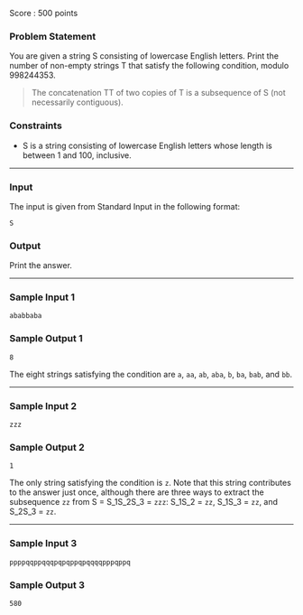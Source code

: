 Score : 500 points

### Problem Statement

You are given a string S consisting of lowercase English letters.
Print the number of non-empty strings T that satisfy the following condition, modulo 998244353.

> The concatenation TT of two copies of T is a subsequence of S (not necessarily contiguous).

### Constraints

* S is a string consisting of lowercase English letters whose length is between 1 and 100, inclusive.

---

### Input

The input is given from Standard Input in the following format:

```
S
```

### Output

Print the answer.

---

### Sample Input 1

```
ababbaba
```

### Sample Output 1

```
8
```

The eight strings satisfying the condition are `a`, `aa`, `ab`, `aba`, `b`, `ba`, `bab`, and `bb`.

---

### Sample Input 2

```
zzz
```

### Sample Output 2

```
1
```

The only string satisfying the condition is `z`.
Note that this string contributes to the answer just once, although there are three ways to extract the subsequence `zz` from S = S\_1S\_2S\_3 =  `zzz`: S\_1S\_2 =  `zz`, S\_1S\_3 =  `zz`, and S\_2S\_3 =  `zz`.

---

### Sample Input 3

```
ppppqqppqqqpqpqppqpqqqqpppqppq
```

### Sample Output 3

```
580
```